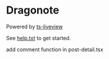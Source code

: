 # Dragonote

Powered by [ts-liveview](https://github.com/beenotung/ts-liveview/blob/v5-auth-ionic-template/README.md)

See [help.txt](help.txt) to get started.

add comment function in post-detail.tsx
